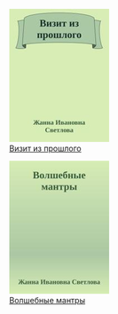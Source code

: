 ![](Визит%20из%20прошлого.jpg)  
[Визит из прошлого](Визит%20из%20прошлого)

![](Волшебные%20мантры.jpg)  
[Волшебные мантры](Волшебные%20мантры)
